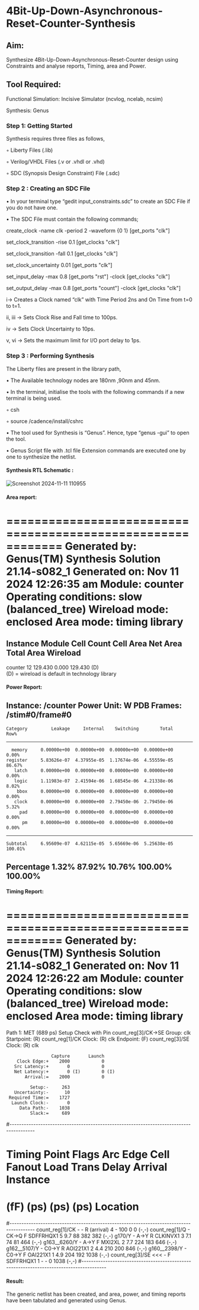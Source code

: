 # 4Bit-Up-Down-Asynchronous-Reset-Counter-Synthesis

## Aim:

Synthesize 4Bit-Up-Down-Asynchronous-Reset-Counter design using Constraints and analyse reports, Timing, area and Power.

## Tool Required:

Functional Simulation: Incisive Simulator (ncvlog, ncelab, ncsim)

Synthesis: Genus

### Step 1: Getting Started

Synthesis requires three files as follows,

◦ Liberty Files (.lib)

◦ Verilog/VHDL Files (.v or .vhdl or .vhd)

◦ SDC (Synopsis Design Constraint) File (.sdc)

 ### Step 2 : Creating an SDC File

•	In your terminal type “gedit input_constraints.sdc” to create an SDC File if you do not have one.

•	The SDC File must contain the following commands;

create_clock -name clk -period 2 -waveform {0 1} [get_ports "clk"]

set_clock_transition -rise 0.1 [get_clocks "clk"]

set_clock_transition -fall 0.1 [get_clocks "clk"]

set_clock_uncertainty 0.01 [get_ports "clk"]

set_input_delay -max 0.8 [get_ports "rst"] -clock [get_clocks "clk"]

set_output_delay -max 0.8 [get_ports "count"] -clock [get_clocks "clk"]

i→ Creates a Clock named “clk” with Time Period 2ns and On Time from t=0 to t=1.

ii, iii → Sets Clock Rise and Fall time to 100ps.

iv → Sets Clock Uncertainty to 10ps.

v, vi → Sets the maximum limit for I/O port delay to 1ps.

### Step 3 : Performing Synthesis

The Liberty files are present in the library path,

• The Available technology nodes are 180nm ,90nm and 45nm.

• In the terminal, initialise the tools with the following commands if a new terminal is being
used.

◦ csh

◦ source /cadence/install/cshrc

• The tool used for Synthesis is “Genus”. Hence, type “genus -gui” to open the tool.

• Genus Script file with .tcl file Extension commands are executed one by one to synthesize the netlist.

#### Synthesis RTL Schematic :

![Screenshot 2024-11-11 110955](https://github.com/user-attachments/assets/39005c18-b34d-480f-b8eb-92ede19466cf)

#### Area report:

============================================================
  Generated by:           Genus(TM) Synthesis Solution 21.14-s082_1
  Generated on:           Nov 11 2024  12:26:35 am
  Module:                 counter
  Operating conditions:   slow (balanced_tree)
  Wireload mode:          enclosed
  Area mode:              timing library
============================================================

Instance Module  Cell Count  Cell Area  Net Area   Total Area   Wireload  
--------------------------------------------------------------------------
counter                  12    129.430     0.000      129.430 <none> (D)  
  (D) = wireload is default in technology library
  
#### Power Report:

Instance: /counter
Power Unit: W
PDB Frames: /stim#0/frame#0
  -------------------------------------------------------------------------
    Category         Leakage     Internal    Switching        Total    Row%
  -------------------------------------------------------------------------
      memory     0.00000e+00  0.00000e+00  0.00000e+00  0.00000e+00   0.00%
    register     5.83626e-07  4.37955e-05  1.17674e-06  4.55559e-05  86.67%
       latch     0.00000e+00  0.00000e+00  0.00000e+00  0.00000e+00   0.00%
       logic     1.11983e-07  2.41594e-06  1.68545e-06  4.21338e-06   8.02%
        bbox     0.00000e+00  0.00000e+00  0.00000e+00  0.00000e+00   0.00%
       clock     0.00000e+00  0.00000e+00  2.79450e-06  2.79450e-06   5.32%
         pad     0.00000e+00  0.00000e+00  0.00000e+00  0.00000e+00   0.00%
          pm     0.00000e+00  0.00000e+00  0.00000e+00  0.00000e+00   0.00%
  -------------------------------------------------------------------------
    Subtotal     6.95609e-07  4.62115e-05  5.65669e-06  5.25638e-05 100.01%
  Percentage           1.32%       87.92%       10.76%      100.00% 100.00%
  -------------------------------------------------------------------------
  
#### Timing Report: 

============================================================
  Generated by:           Genus(TM) Synthesis Solution 21.14-s082_1
  Generated on:           Nov 11 2024  12:26:22 am
  Module:                 counter
  Operating conditions:   slow (balanced_tree)
  Wireload mode:          enclosed
  Area mode:              timing library
============================================================


Path 1: MET (689 ps) Setup Check with Pin count_reg[3]/CK->SE
          Group: clk
     Startpoint: (R) count_reg[1]/CK
          Clock: (R) clk
       Endpoint: (F) count_reg[3]/SE
          Clock: (R) clk

                     Capture       Launch     
        Clock Edge:+    2000            0     
       Src Latency:+       0            0     
       Net Latency:+       0 (I)        0 (I) 
           Arrival:=    2000            0     
                                              
             Setup:-     263                  
       Uncertainty:-      10                  
     Required Time:=    1727                  
      Launch Clock:-       0                  
         Data Path:-    1038                  
             Slack:=     689                  

#----------------------------------------------------------------------------------------
#  Timing Point   Flags   Arc   Edge   Cell     Fanout Load Trans Delay Arrival Instance 
#                                                      (fF)  (ps)  (ps)   (ps)  Location 
#----------------------------------------------------------------------------------------
  count_reg[1]/CK -       -     R     (arrival)      4    -   100     0       0    (-,-) 
  count_reg[1]/Q  -       CK->Q F     SDFFRHQX1      5  9.7    88   382     382    (-,-) 
  g170/Y          -       A->Y  R     CLKINVX1       3  7.1    74    81     464    (-,-) 
  g163__6260/Y    -       A->Y  F     MXI2XL         2  7.7   224   183     646    (-,-) 
  g162__5107/Y    -       C0->Y R     AOI221X1       2  4.4   210   200     846    (-,-) 
  g160__2398/Y    -       C0->Y F     OAI221X1       1  4.9   204   192    1038    (-,-) 
  count_reg[3]/SE <<<     -     F     SDFFRHQX1      1    -     -     0    1038    (-,-) 
#----------------------------------------------------------------------------------------

#### Result: 

The generic netlist has been created, and area, power, and timing reports have been tabulated and generated using Genus.






